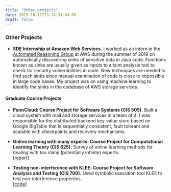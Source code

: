 ```yaml
---
title: "Other_projects"
date: 2019-10-11T13:14:31-04:00
draft: false
---
```

### Other Projects

* __SDE Internship at Amazon Web Services.__
    I worked as an intern in the [Automated Reasoning Group](https://aws.amazon.com/blogs/security/tag/automated-reasoning/)
    at AWS during the summer of 2019 on automatically discovering sinks of sensitive data in Java code. Functions known as sinks are usually given as inputs to a taint analysis tool to check for
    security vulnerabilities in code. New techniques are needed to find such sinks since manual examination of code is close to impossible in large code bases.  My project was on using machine learning to identify the sinks in
    the codebase of AWS storage services.

#### Graduate Course Projects

*  __PennCloud: Course Project for Software Systems (CIS 505).__
    Built a cloud system with mail and storage services in a team of 4. I was responsible for the distributed backend key-value store based on Google BigTable that is sequentially consistent, fault tolerant and scalable with checkpoints and recovery mechanisms.  

* __Online learning with many experts: Course Project for Computational Learning Theory (CIS 625).__
    Survey of online learning methods for dealing with too many (potentially infinite) experts.  
    [[report](http://cis.upenn.edu/~castan/doc/2018/No%20Regret%20Learning%20Report.pdf)]

* __Testing non-interference with KLEE: Course Project for Software Analysis and Testing (CIS 700).__
    Used symbolic execution tool KLEE to test non-interference properties.  
    [[code](https://github.com/concolism/concolic-testing)]

